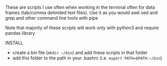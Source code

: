 These are scripts I use often when working in the terminal often for 
data frames (tab/comma delimited text files).
Use it as you would awk sed and grep and other command line tools
with pipe

Note that majority of these scripts will work only with python3 and 
require pandas library

INSTALL
* create a bin file (```mkdir ~/bin```) and add these scripts in that folder
* add this folder to the path in your .bashrc (i.e. ```export PATH=$PATH:~/bin```)

